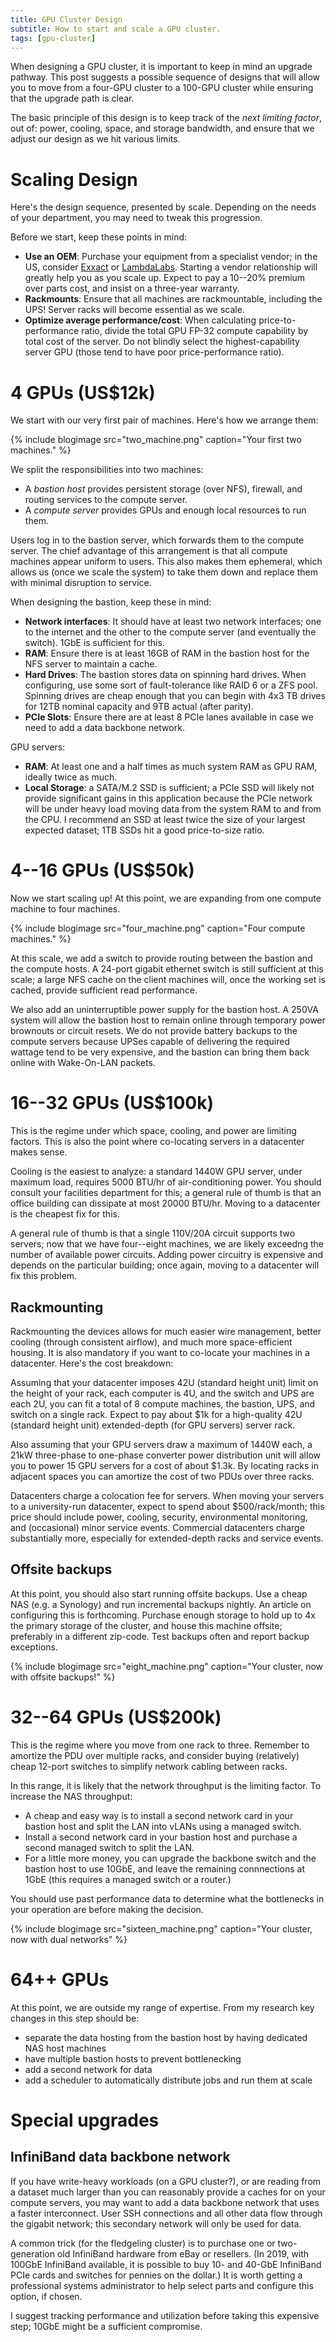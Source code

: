 ```yaml
---
title: GPU Cluster Design
subtitle: How to start and scale a GPU cluster.
tags: [gpu-cluster]
---
```


When designing a GPU cluster, it is important to keep in mind an upgrade pathway. This post suggests a possible sequence of designs that will allow you to move from a four-GPU cluster to a 100-GPU cluster while ensuring that the upgrade path is clear.

The basic principle of this design is to keep track of the _next limiting factor_, out of: power, cooling, space, and storage bandwidth, and ensure that we adjust our design as we hit various limits.


# Scaling Design
Here's the design sequence, presented by scale. Depending on the needs of your department, you may need to tweak this progression.

Before we start, keep these points in mind:

 - **Use an OEM**: Purchase your equipment from a specialist vendor; in the US, consider [Exxact](https://www.exxactcorp.com/) or [LambdaLabs](https://lambdalabs.com/). Starting a vendor relationship will greatly help you as you scale up. Expect to pay a 10--20% premium over parts cost, and insist on a three-year warranty.
 - **Rackmounts**: Ensure that all machines are rackmountable, including the UPS! Server racks will become essential as we scale. 
 - **Optimize average performance/cost**: When calculating price-to-performance ratio, divide the total GPU FP-32 compute capability by total cost of the server. Do not blindly select the highest-capability server GPU (those tend to have poor price-performance ratio).


# 4 GPUs (US$12k)

We start with our very first pair of machines. Here's how we arrange them:

{% include blogimage src="two_machine.png" caption="Your first two machines." %}

We split the responsibilities into two machines:

 - A *bastion host* provides persistent storage (over NFS), firewall, and routing services to the compute server. 
 - A *compute server* provides GPUs and enough local resources to run them.

Users log in to the bastion server, which forwards them to the compute server. The chief advantage of this arrangement is that all compute machines appear uniform to users. This also makes them ephemeral, which allows us (once we scale the system) to take them down and replace them with minimal disruption to service.

When designing the bastion, keep these in mind:

 - **Network interfaces**: It should have at least two network interfaces; one to the internet and the other to the compute server (and eventually the switch). 1GbE is sufficient for this.
 - **RAM**: Ensure there is at least 16GB of RAM in the bastion host for the NFS server to maintain a cache. 
 - **Hard Drives**: The bastion stores data on spinning hard drives. When configuring, use some sort of fault-tolerance like RAID 6 or a ZFS pool. Spinning drives are cheap enough that you can begin with 4x3 TB drives for 12TB nominal capacity and 9TB actual (after parity).
 - **PCIe Slots**: Ensure there are at least 8 PCIe lanes available in case we need to add a data backbone network.

GPU servers:

 - **RAM**: At least one and a half times as much system RAM as GPU RAM, ideally twice as much.
 - **Local Storage**: a SATA/M.2 SSD is sufficient; a PCIe SSD will likely not provide significant gains in this application because the PCIe network will be under heavy load moving data from the system RAM to and from the CPU. I recommend an SSD at least twice the size of your largest expected dataset; 1TB SSDs hit a good price-to-size ratio.

# 4--16 GPUs (US$50k)

Now we start scaling up! At this point, we are expanding from one compute machine to four machines.

{% include blogimage src="four_machine.png" caption="Four compute machines." %}

At this scale, we add a switch to provide routing between the bastion and the compute hosts. A 24-port gigabit ethernet switch is still sufficient at this scale; a large NFS cache on the client machines will, once the working set is cached, provide sufficient read performance.

We also add an uninterruptible power supply for the bastion host. A 250VA system will allow the bastion host to remain online through temporary power brownouts or circuit resets. We do not provide battery backups to the compute servers because UPSes capable of delivering the required wattage tend to be very expensive, and the bastion can bring them back online with Wake-On-LAN packets.


# 16--32 GPUs (US$100k)

This is the regime under which space, cooling, and power are limiting factors. This is also the point where co-locating servers in a datacenter makes sense.

Cooling is the easiest to analyze: a standard 1440W GPU server, under maximum load, requires 5000 BTU/hr of air-conditioning power. You should consult your facilities department for this; a general rule of thumb is that an office building can dissipate at most 20000 BTU/hr. Moving to a datacenter is the cheapest fix for this.

A general rule of thumb is that a single 110V/20A circuit supports two servers; now that we have four--eight machines, we are likely exceedng the number of available power circuits. Adding power circuitry is expensive and depends on the particular building; once again, moving to a datacenter will fix this problem.


## Rackmounting

Rackmounting the devices allows for much easier wire management, better cooling (through consistent airflow), and much more space-efficient housing. It is also mandatory if you want to co-locate your machines in a datacenter. Here's the cost breakdown:

Assuming that your datacenter imposes 42U (standard height unit) limit on the height of your rack, each computer is 4U, and the switch and UPS are each 2U, you can fit a total of 8 compute machines, the bastion, UPS, and switch on a single rack. Expect to pay about $1k for a high-quality 42U (standard height unit) extended-depth (for GPU servers) server rack. 

Also assuming that your GPU servers draw a maximum of 1440W each, a 21kW three-phase to one-phase converter power distribution unit will allow you to power 15 GPU servers for a cost of about $1.3k. By locating racks in adjacent spaces you can amortize the cost of two PDUs over three racks.

Datacenters charge a colocation fee for servers. When moving your servers to a university-run datacenter, expect to spend about $500/rack/month; this price should include power, cooling, security, environmental monitoring, and (occasional) minor service events. Commercial datacenters charge substantially more, especially for extended-depth racks and service events.

## Offsite backups

At this point, you should also start running offsite backups. Use a cheap NAS (e.g. a Synology) and run incremental backups nightly. An article on configuring this is forthcoming. Purchase enough storage to hold up to 4x the primary storage of the cluster, and house this machine offsite; preferably in a different zip-code. Test backups often and report backup exceptions.

{% include blogimage src="eight_machine.png" caption="Your cluster, now with offsite backups!" %}

# 32--64 GPUs (US$200k)

This is the regime where you move from one rack to three. Remember to amortize the PDU over multiple racks, and consider buying (relatively) cheap 12-port switches to simplify network cabling between racks.

In this range, it is likely that the network throughput is the limiting factor. To increase the NAS throughput:

 - A cheap and easy way is to install a second network card in your bastion host and split the LAN into vLANs using a managed switch.
 - Install a second network card in your bastion host and purchase a second managed switch to split the LAN.
 - For a little more money, you can upgrade the backbone switch and the bastion host to use 10GbE, and leave the remaining connnections at 1GbE (this requires a managed switch or a router.)

You should use past performance data to determine what the bottlenecks in your operation are before making the decision.

{% include blogimage src="sixteen_machine.png" caption="Your cluster, now with dual networks" %}

# 64++ GPUs

At this point, we are outside my range of expertise. From my research key changes in this step should be:
 - separate the data hosting from the bastion host by having dedicated NAS host machines
 - have multiple bastion hosts to prevent bottlenecking
 - add a second network for data
 - add a scheduler to automatically distribute jobs and run them at scale

# Special upgrades

## InfiniBand data backbone network 

If you have write-heavy workloads (on a GPU cluster?), or are reading from a dataset much larger than you can reasonably provide a caches for on your compute servers, you may want to add a data backbone network that uses a faster interconnect. User SSH connections and all other data flow through the gigabit network; this secondary network will only be used for data.

A common trick (for the fledgeling cluster) is to purchase one or two-generation old InfiniBand hardware from eBay or resellers. (In 2019, with 100GbE InfiniBand available, it is possible to buy 10- and 40-GbE InfiniBand PCIe cards and switches for pennies on the dollar.) It is worth getting a professional systems administrator to help select parts and configure this option, if chosen.

I suggest tracking performance and utilization before taking this expensive step; 10GbE might be a sufficient compromise.
